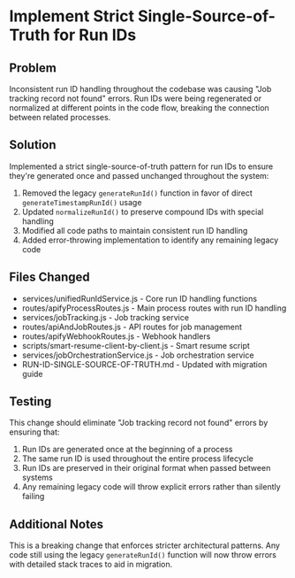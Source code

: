 # Implement Strict Single-Source-of-Truth for Run IDs

## Problem
Inconsistent run ID handling throughout the codebase was causing "Job tracking record not found" errors. Run IDs were being regenerated or normalized at different points in the code flow, breaking the connection between related processes.

## Solution
Implemented a strict single-source-of-truth pattern for run IDs to ensure they're generated once and passed unchanged throughout the system:

1. Removed the legacy `generateRunId()` function in favor of direct `generateTimestampRunId()` usage
2. Updated `normalizeRunId()` to preserve compound IDs with special handling
3. Modified all code paths to maintain consistent run ID handling
4. Added error-throwing implementation to identify any remaining legacy code

## Files Changed
- services/unifiedRunIdService.js - Core run ID handling functions
- routes/apifyProcessRoutes.js - Main process routes with run ID handling
- services/jobTracking.js - Job tracking service
- routes/apiAndJobRoutes.js - API routes for job management
- routes/apifyWebhookRoutes.js - Webhook handlers
- scripts/smart-resume-client-by-client.js - Smart resume script
- services/jobOrchestrationService.js - Job orchestration service
- RUN-ID-SINGLE-SOURCE-OF-TRUTH.md - Updated with migration guide

## Testing
This change should eliminate "Job tracking record not found" errors by ensuring that:
1. Run IDs are generated once at the beginning of a process
2. The same run ID is used throughout the entire process lifecycle
3. Run IDs are preserved in their original format when passed between systems
4. Any remaining legacy code will throw explicit errors rather than silently failing

## Additional Notes
This is a breaking change that enforces stricter architectural patterns. Any code still using the legacy `generateRunId()` function will now throw errors with detailed stack traces to aid in migration.